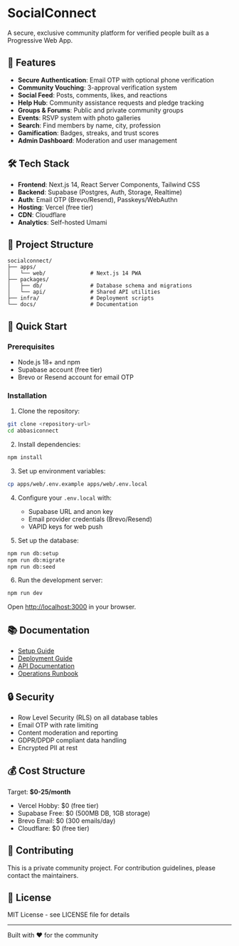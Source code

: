 # SocialConnect

A secure, exclusive community platform for verified people built as a Progressive Web App.

## 🎯 Features

- **Secure Authentication**: Email OTP with optional phone verification
- **Community Vouching**: 3-approval verification system
- **Social Feed**: Posts, comments, likes, and reactions
- **Help Hub**: Community assistance requests and pledge tracking
- **Groups & Forums**: Public and private community groups
- **Events**: RSVP system with photo galleries
- **Search**: Find members by name, city, profession
- **Gamification**: Badges, streaks, and trust scores
- **Admin Dashboard**: Moderation and user management

## 🛠️ Tech Stack

- **Frontend**: Next.js 14, React Server Components, Tailwind CSS
- **Backend**: Supabase (Postgres, Auth, Storage, Realtime)
- **Auth**: Email OTP (Brevo/Resend), Passkeys/WebAuthn
- **Hosting**: Vercel (free tier)
- **CDN**: Cloudflare
- **Analytics**: Self-hosted Umami

## 📁 Project Structure

```
socialconnect/
├── apps/
│   └── web/              # Next.js 14 PWA
├── packages/
│   ├── db/               # Database schema and migrations
│   └── api/              # Shared API utilities
├── infra/                # Deployment scripts
└── docs/                 # Documentation
```

## 🚀 Quick Start

### Prerequisites

- Node.js 18+ and npm
- Supabase account (free tier)
- Brevo or Resend account for email OTP

### Installation

1. Clone the repository:
```bash
git clone <repository-url>
cd abbasiconnect
```

2. Install dependencies:
```bash
npm install
```

3. Set up environment variables:
```bash
cp apps/web/.env.example apps/web/.env.local
```

4. Configure your `.env.local` with:
   - Supabase URL and anon key
   - Email provider credentials (Brevo/Resend)
   - VAPID keys for web push

5. Set up the database:
```bash
npm run db:setup
npm run db:migrate
npm run db:seed
```

6. Run the development server:
```bash
npm run dev
```

Open [http://localhost:3000](http://localhost:3000) in your browser.

## 📚 Documentation

- [Setup Guide](docs/SETUP.md)
- [Deployment Guide](docs/DEPLOYMENT.md)
- [API Documentation](docs/API.md)
- [Operations Runbook](docs/RUNBOOK.md)

## 🔒 Security

- Row Level Security (RLS) on all database tables
- Email OTP with rate limiting
- Content moderation and reporting
- GDPR/DPDP compliant data handling
- Encrypted PII at rest

## 💰 Cost Structure

Target: **$0-25/month**

- Vercel Hobby: $0 (free tier)
- Supabase Free: $0 (500MB DB, 1GB storage)
- Brevo Email: $0 (300 emails/day)
- Cloudflare: $0 (free tier)

## 🤝 Contributing

This is a private community project. For contribution guidelines, please contact the maintainers.

## 📄 License

MIT License - see LICENSE file for details


---

Built with ❤️ for the community
